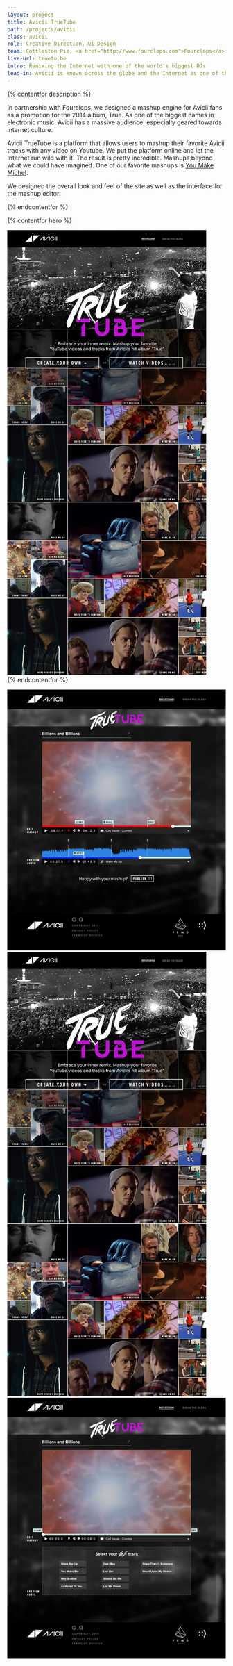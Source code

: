 ```yaml
---
layout: project
title: Avicii TrueTube
path: /projects/avicii
class: avicii
role: Creative Direction, UI Design
team: Cottleston Pie, <a href="http://www.fourclops.com">Fourclops</a>
live-url: truetu.be
intro: Remixing the Internet with one of the world's biggest DJs
lead-in: Avicii is known across the globe and the Internet as one of the most influential DJs today.
---
```

{% contentfor description %}
	
<p>In partnership with Fourclops, we designed a mashup engine for Avicii fans as a promotion for the 2014 album, True. As one of the biggest names in electronic music, Avicii has a massive audience, especially geared towards internet culture. </p>

<p>Avicii TrueTube is a platform that allows users to mashup their favorite Avicii tracks with any video on Youtube. We put the platform online and let the Internet run wild with it. The result is pretty incredible. Mashups beyond what we could have imagined. One of our favorite mashups is <a href="http://truetu.be/#watch/eNV01h4OBQ">You Make Michel</a>.</p>

<p>We designed the overall look and feel of the site as well as the interface for the mashup editor.</p>

{% endcontentfor %}

{% contentfor hero %}
			<div class="project-example ipad">
				<div class="screen-wrap">
					<img src="/img/projects/avicii/avicii-home.jpg" alt="" />
				</div>
			</div>
{% endcontentfor %}

<section class="project-expanded tri-screen">
	<div class="container">
		<div class="screen screen-1">
			<img src="/img/projects/avicii/avicii-editor-a.jpg" alt="Avicii editor view" />
		</div>
		<div class="screen screen-2">
			<img src="/img/projects/avicii/avicii-home.jpg" alt="Avicii Home" />
		</div>
		<div class="screen screen-3">
			<img src="/img/projects/avicii/avicii-editor-b.jpg" alt="Avicii editor view" />
		</div>
	</div>
</section>